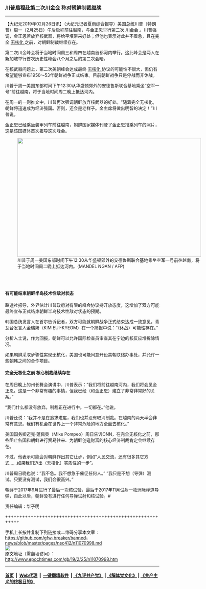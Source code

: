 ### 川普启程赴第二次川金会 称对朝鲜制裁继续
------------------------

<p>
 【大纪元2019年02月26日讯】（大纪元记者夏雨综合报导）美国总统川普（特朗普）周一（2月25日）午后启程前往越南，与金正恩举行第二次
 <a href="http://www.epochtimes.com/gb/tag/%E5%B7%9D%E9%87%91%E4%BC%9A.html">
  川金会
 </a>
 。川普强调，金正恩若放弃核武器，将给平壤带来好处；但他也表示对此并不着急，且在完全
 <a href="http://www.epochtimes.com/gb/tag/%E6%97%A0%E6%A0%B8%E5%8C%96.html">
  无核化
 </a>
 之前，对朝鲜制裁继续存在。
</p>
<p>
 第二次川金峰会将于当地时间周三和周四在越南首都河内举行，这此峰会是两人在新加坡举行首次历史性峰会八个月之后的第二次会晤。
</p>
<p>
 在核武器问题上，第二次美朝峰会达成最终
 <a href="http://www.epochtimes.com/gb/tag/%E6%97%A0%E6%A0%B8%E5%8C%96.html">
  无核化
 </a>
 协议的可能性不很大，但仍有希望能够宣布1950～53年朝鲜战争正式结束。目前朝鲜战争只是停战而非休战。
</p>
<p>
 川普于周一美国东部时间下午12:30从华盛顿郊外的安德鲁斯联合基地乘坐“空军一号”前往越南，将于当地时间周二晚上抵达河内。
</p>
<p>
 在周一的一则推文中，川普再次强调朝鲜放弃核武器的好处。“随着完全无核化，朝鲜将迅速成为经济强国。否则，还会是老样子。金主席将做出明智的决定！”川普说。
</p>
<p>
 金正恩已经乘坐装甲列车前往越南，朝鲜国家媒体刊登了金正恩搭乘列车的照片，这是该国媒体首次报导这次峰会。
</p>
<figure class="wp-caption aligncenter" id="attachment_11071014" style="width: 600px">
 <a href="http://i.epochtimes.com/assets/uploads/2019/02/000_1DW3KQ-1.jpg">
  <img alt="" class="size-large wp-image-11071014" height="389" src="http://i.epochtimes.com/assets/uploads/2019/02/000_1DW3KQ-1-600x389.jpg" width="600"/>
 </a>
 <br/><figcaption class="wp-caption-text">
  川普于周一美国东部时间下午12:30从华盛顿郊外的安德鲁斯联合基地乘坐空军一号前往越南，将于当地时间周二晚上抵达河内。(MANDEL NGAN / AFP)
 </figcaption><br/>
</figure><br/>
<h4>
 有可能结束朝鲜半岛技术性敌对状态
</h4>
<p>
 路透社报导，外界估计川普政府对有限的峰会协议持开放态度，这增加了双方可能最终宣布正式结束朝鲜半岛技术性敌对状态的预期。
</p>
<p>
 韩国总统发言人在首尔告诉记者，双方可能就朝鲜战争正式结束达成一致意见。青瓦台发言人金瑞妍（KIM EUI-KYEOM）在一个简报中说：“（休战）可能性存在。”
</p>
<p>
 分析人士说，作为回报，朝鲜可以允许国际检查员审查其在宁边的核反应堆拆除情况。
</p>
<p>
 如果朝鲜采取步骤性实现无核化，美国也可能同意开设美朝联络办事处，并允许一些朝韩之间的合作项目。
</p>
<h4>
 完全无核化之前 核心制裁继续存在
</h4>
<p>
 在周日晚上的州长舞会演讲中，川普表示：“我们将前往越南河内，我们将会见金正恩。这是一个非常有趣的事情，但我已经（和金正恩）建立了非常非常好的关系。”
</p>
<p>
 “我们什么都没有放弃。制裁正在进行中。一切都在。”他说。
</p>
<p>
 川普还说：“我并不是在追求进度，我们也并没有取消制裁。在越南的两天半会非常有意思。我们有机会在世界上一个非常危险的地方全面去核化。”
</p>
<p>
 美国国务卿迈克‧蓬佩奥（Mike Pompeo）周日告诉CNN，在完全无核化之前，那些阻止各国和朝鲜进行贸易往来、为朝鲜创造财富的核心经济制裁肯定会继续存在。
</p>
<p>
 不过，他表示可能会对朝鲜作出其它让步，例如“人民交流，还有很多其它方式……如果我们迈出（无核化）实质性的一步”。
</p>
<p>
 川普周日晚也说：“我不急。我不想急于催促任何人。” “我只是不想（导弹）测试。只要没有测试，我们会很高兴。”
</p>
<p>
 朝鲜于2017年9月进行了最后一次核试验，最后于2017年11月试射一枚洲际弹道导弹，自此以后，朝鲜没有进行任何导弹试射和核试验。#
</p>
<p>
 责任编辑：华子明
</p>

+++++++++++++++++++++++++++++++++++++++++++++++++++++++++++<br/><br/>
手机上长按并复制下列链接或二维码分享本文章：<br/>
https://github.com/gfw-breaker/banned-news/blob/master/pages/nsc412/n11070998.md <br/>
<a href='https://github.com/gfw-breaker/banned-news/blob/master/pages/nsc412/n11070998.md'><img src='https://github.com/gfw-breaker/banned-news/blob/master/pages/nsc412/n11070998.md.png'/></a> <br/>
原文地址（需翻墙访问）：http://www.epochtimes.com/gb/19/2/25/n11070998.htm


------------------------
#### [首页](https://github.com/gfw-breaker/banned-news/blob/master/README.md) &nbsp;|&nbsp; [Web代理](https://github.com/labour-camp/helloworld) &nbsp;|&nbsp; [一键翻墙软件](https://github.com/gfw-breaker/nogfw/blob/master/README.md) &nbsp;| [《九评共产党》](https://github.com/gfw-breaker/9ping.md/blob/master/README.md#九评之一评共产党是什么) | [《解体党文化》](https://github.com/gfw-breaker/jtdwh.md/blob/master/README.md) | [《共产主义的终极目的》](https://github.com/gfw-breaker/gczydzjmd.md/blob/master/README.md)

